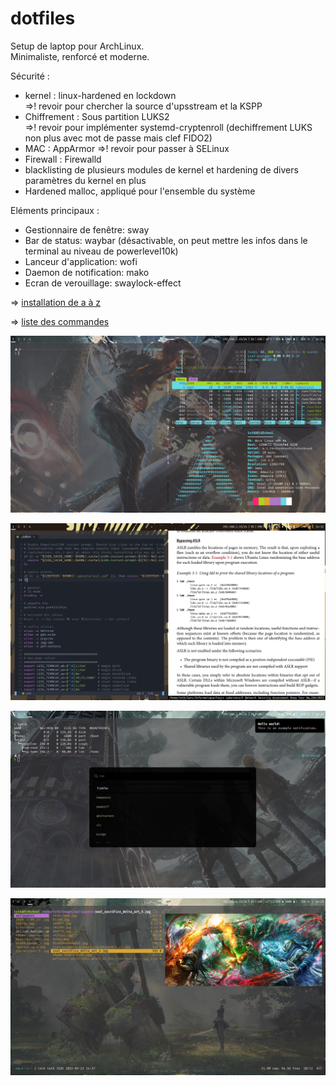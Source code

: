 # dotfiles

Setup de laptop pour ArchLinux.  
Minimaliste, renforcé et moderne. 

Sécurité :

- kernel : linux-hardened en lockdown<br />
=>! revoir pour chercher la source d'upsstream et la KSPP
- Chiffrement : Sous partition LUKS2<br />
=>! revoir pour implémenter systemd-cryptenroll (dechiffrement LUKS non plus avec mot de passe mais clef FIDO2)
- MAC : AppArmor
=>! revoir pour passer à SELinux<br />
- Firewall : Firewalld
- blacklisting de plusieurs modules de kernel et hardening de divers paramètres du kernel en plus
- Hardened malloc, appliqué pour l'ensemble du système

Eléments principaux :
  
- Gestionnaire de fenêtre: sway
- Bar de status: waybar (désactivable, on peut mettre les infos dans le terminal au niveau de powerlevel10k)
- Lanceur d'application: wofi
- Daemon de notification: mako
- Ecran de verouillage: swaylock-effect

=> [installation de a à z](installation.txt)

=> [liste des commandes](cheatsheet.txt)

![Screenshot 1](./Images/1.png)

![Screenshot 2](./Images/2.png)

![Screenshot 3](./Images/3.png)

![Screenshot 4](./Images/5.png)
